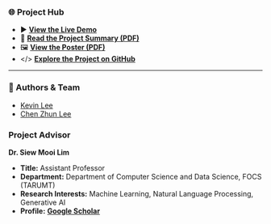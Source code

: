 ### 🌐 Project Hub
* ▶️ [**View the Live Demo**](link-to-your-demo)
* 📄 [**Read the Project Summary (PDF)**](link-to-your-summary.pdf)
* 🖼️ [**View the Poster (PDF)**](link-to-your-poster.pdf)
* </> [**Explore the Project on GitHub**](https://github.com/kevin2190p/SpeechEmotionRL)

---

### 👥 Authors & Team
* [Kevin Lee](https://www.linkedin.com/in/lee-kevin-a87412202/)
* [Chen Zhun Lee](https://www.linkedin.com/in/chen-zhun-lee-8b79b5276/)

### Project Advisor

**Dr. Siew Mooi Lim**
* **Title:** Assistant Professor
* **Department:** Department of Computer Science and Data Science, FOCS (TARUMT)
* **Research Interests:** Machine Learning, Natural Language Processing, Generative AI
* **Profile:** [**Google Scholar**](https://scholar.google.com/citations?user=dG1YmzYAAAAJ&hl=en)
